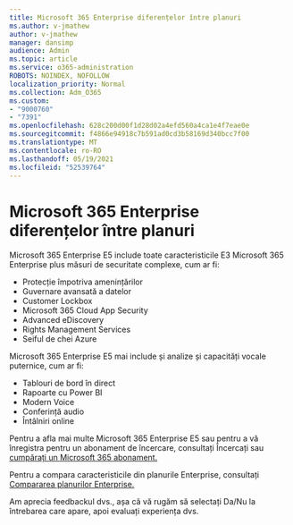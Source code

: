 ```yaml
---
title: Microsoft 365 Enterprise diferențelor între planuri
ms.author: v-jmathew
author: v-jmathew
manager: dansimp
audience: Admin
ms.topic: article
ms.service: o365-administration
ROBOTS: NOINDEX, NOFOLLOW
localization_priority: Normal
ms.collection: Adm_O365
ms.custom:
- "9000760"
- "7391"
ms.openlocfilehash: 628c200d00f1d28d02a4efd560a4ca1e4f7eae0e
ms.sourcegitcommit: f4866e94918c7b591ad0cd3b58169d340bcc7f00
ms.translationtype: MT
ms.contentlocale: ro-RO
ms.lasthandoff: 05/19/2021
ms.locfileid: "52539764"
---
```

# <a name="microsoft-365-enterprise-plan-differences"></a>Microsoft 365 Enterprise diferențelor între planuri

Microsoft 365 Enterprise E5 include toate caracteristicile E3 Microsoft 365 Enterprise plus măsuri de securitate complexe, cum ar fi:

- Protecție împotriva amenințărilor
- Guvernare avansată a datelor
- Customer Lockbox
- Microsoft 365 Cloud App Security
- Advanced eDiscovery
- Rights Management Services
- Seiful de chei Azure

Microsoft 365 Enterprise E5 mai include și analize și capacități vocale puternice, cum ar fi:

- Tablouri de bord în direct
- Rapoarte cu Power BI
- Modern Voice
- Conferință audio
- Întâlniri online

Pentru a afla mai multe Microsoft 365 Enterprise E5 sau pentru a vă înregistra pentru un abonament de încercare, consultați Încercați sau [cumpărați un Microsoft 365 abonament.](https://go.microsoft.com/fwlink/?linkid=2099673)

Pentru a compara caracteristicile din planurile Enterprise, consultați [Compararea planurilor Enterprise.](https://go.microsoft.com/fwlink/?linkid=2097200)

Am aprecia feedbackul dvs., așa că vă rugăm să selectați Da/Nu la întrebarea care apare, apoi evaluați experiența dvs.
